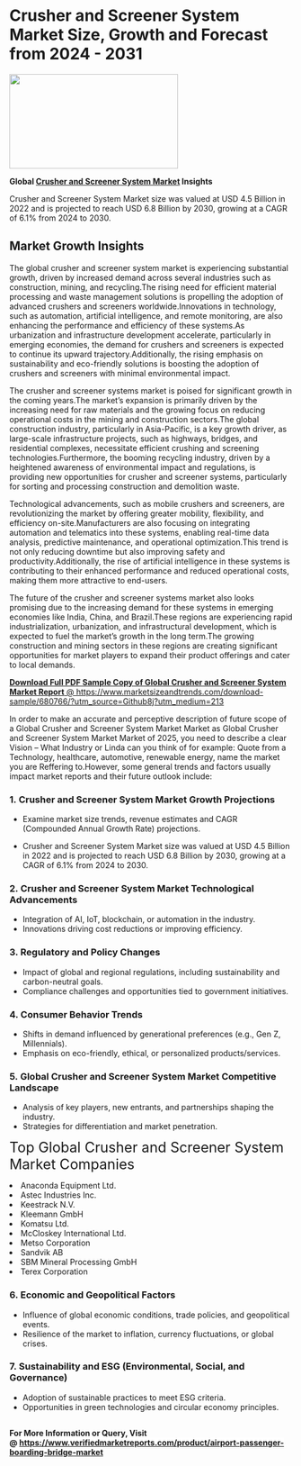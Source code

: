 <H1>Crusher and Screener System Market Size, Growth and Forecast from 2024 - 2031</H1><img class="aligncenter size-medium wp-image-584254" src="https://thirdeyenews.in/wp-content/uploads/2024/09/Global-Market-Research-300x168.jpeg" alt="" width="300" height="168" /><p><strong>Global&nbsp;<a href="https://www.marketsizeandtrends.com/download-sample/680766/?utm_source=Github8j?utm_medium=213">Crusher and Screener System Market</a> Insights</strong></p><p>Crusher and Screener System Market size was valued at USD 4.5 Billion in 2022 and is projected to reach USD 6.8 Billion by 2030, growing at a CAGR of 6.1% from 2024 to 2030.</p><p><h2>Market Growth Insights</h2> <p>The global crusher and screener system market is experiencing substantial growth, driven by increased demand across several industries such as construction, mining, and recycling.The rising need for efficient material processing and waste management solutions is propelling the adoption of advanced crushers and screeners worldwide.Innovations in technology, such as automation, artificial intelligence, and remote monitoring, are also enhancing the performance and efficiency of these systems.As urbanization and infrastructure development accelerate, particularly in emerging economies, the demand for crushers and screeners is expected to continue its upward trajectory.Additionally, the rising emphasis on sustainability and eco-friendly solutions is boosting the adoption of crushers and screeners with minimal environmental impact.</p> <p><a href="#"></a></p> <p>The crusher and screener systems market is poised for significant growth in the coming years.The market’s expansion is primarily driven by the increasing need for raw materials and the growing focus on reducing operational costs in the mining and construction sectors.The global construction industry, particularly in Asia-Pacific, is a key growth driver, as large-scale infrastructure projects, such as highways, bridges, and residential complexes, necessitate efficient crushing and screening technologies.Furthermore, the booming recycling industry, driven by a heightened awareness of environmental impact and regulations, is providing new opportunities for crusher and screener systems, particularly for sorting and processing construction and demolition waste.</p> <p>Technological advancements, such as mobile crushers and screeners, are revolutionizing the market by offering greater mobility, flexibility, and efficiency on-site.Manufacturers are also focusing on integrating automation and telematics into these systems, enabling real-time data analysis, predictive maintenance, and operational optimization.This trend is not only reducing downtime but also improving safety and productivity.Additionally, the rise of artificial intelligence in these systems is contributing to their enhanced performance and reduced operational costs, making them more attractive to end-users.</p> <p>The future of the crusher and screener systems market also looks promising due to the increasing demand for these systems in emerging economies like India, China, and Brazil.These regions are experiencing rapid industrialization, urbanization, and infrastructural development, which is expected to fuel the market’s growth in the long term.The growing construction and mining sectors in these regions are creating significant opportunities for market players to expand their product offerings and cater to local demands.</p> <p><a href="#"></p><p><span class=""><strong>Download Full PDF Sample Copy of Global Crusher and Screener System Market Report</strong> @ <a href="https://www.marketsizeandtrends.com/download-sample/680766/?utm_source=Github8j?utm_medium=213" target="_blank">https://www.marketsizeandtrends.com/download-sample/680766/?utm_source=Github8j?utm_medium=213</a></span></p><p>In order to make an accurate and perceptive description of future scope of a Global&nbsp;Crusher and Screener System Market Market as Global&nbsp;Crusher and Screener System Market Market of 2025, you need to describe a clear Vision &ndash; What Industry or Linda can you think of for example: Quote from a Technology, healthcare, automotive, renewable energy, name the market you are Reffering to.However, some general trends and factors usually impact market reports and their future outlook include:</p><h3>1.&nbsp;<strong>Crusher and Screener System Market Growth Projections</strong></h3><ul><li>Examine market size trends, revenue estimates and CAGR (Compounded Annual Growth Rate) projections.</li><li><p>Crusher and Screener System Market size was valued at USD 4.5 Billion in 2022 and is projected to reach USD 6.8 Billion by 2030, growing at a CAGR of 6.1% from 2024 to 2030.</p></li></ul><h3>2.&nbsp;<strong>Crusher and Screener System Market Technological Advancements</strong></h3><ul><li>Integration of AI, IoT, blockchain, or automation in the industry.</li><li>Innovations driving cost reductions or improving efficiency.</li></ul><h3>3.&nbsp;<strong>Regulatory and Policy Changes</strong></h3><ul><li>Impact of global and regional regulations, including sustainability and carbon-neutral goals.</li><li>Compliance challenges and opportunities tied to government initiatives.</li></ul><h3>4.&nbsp;<strong>Consumer Behavior Trends</strong></h3><ul><li>Shifts in demand influenced by generational preferences (e.g., Gen Z, Millennials).</li><li>Emphasis on eco-friendly, ethical, or personalized products/services.</li></ul><h3>5.&nbsp;<strong>Global Crusher and Screener System Market Competitive Landscape</strong></h3><ul><li>Analysis of key players, new entrants, and partnerships shaping the industry.</li><li>Strategies for differentiation and market penetration.</li></ul><p data-pm-slice="1 1 []"><span style="color: inherit; font-family: inherit; font-size: 25px;">Top Global Crusher and Screener System Market Companies</span></p><div class="" data-test-id=""><p><li>Anaconda Equipment Ltd.</li><li> Astec Industries Inc.</li><li> Keestrack N.V.</li><li> Kleemann GmbH</li><li> Komatsu Ltd.</li><li> McCloskey International Ltd.</li><li> Metso Corporation</li><li> Sandvik AB</li><li> SBM Mineral Processing GmbH</li><li> Terex Corporation</li></p></div><h3>6.&nbsp;<strong>Economic and Geopolitical Factors</strong></h3><ul><li>Influence of global economic conditions, trade policies, and geopolitical events.</li><li>Resilience of the market to inflation, currency fluctuations, or global crises.</li></ul><h3>7.&nbsp;<strong>Sustainability and ESG (Environmental, Social, and Governance)</strong></h3><ul><li>Adoption of sustainable practices to meet ESG criteria.</li><li>Opportunities in green technologies and circular economy principles.</li></ul><h2><strong style="font-size: 14px;">For More Information or Query, Visit @&nbsp;</strong><a style="background-color: #ffffff; font-size: 14px;" href="https://www.marketsizeandtrends.com/report/crusher-and-screener-system-market/" target="_blank">https://www.verifiedmarketreports.com/product/airport-passenger-boarding-bridge-market</a></h2>